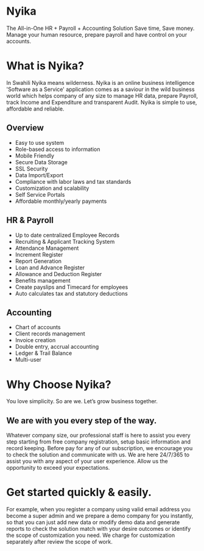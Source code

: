 # Nyika

The All-in-One HR + Payroll + Accounting Solution
Save time, Save money. Manage your human resource, prepare payroll and have control on your accounts.

# What is Nyika?
In Swahili Nyika means wilderness. Nyika is an online business intelligence 'Software as a Service' application comes as a saviour in the wild business world which helps company of any size to manage HR data, prepare Payroll, track Income and Expenditure and transparent Audit. Nyika is simple to use, affordable and reliable. 

## Overview
* Easy to use system
* Role-based access to information
* Mobile Friendly
* Secure Data Storage
* SSL Security
* Data Import/Export
* Compliance with labor laws and tax standards
* Customization and scalability
* Self Service Portals
* Affordable monthly/yearly payments

## HR & Payroll
* Up to date centralized Employee Records
* Recruiting & Applicant Tracking System
* Attendance Management
* Increment Register
* Report Generation
* Loan and Advance Register
* Allowance and Deduction Register
* Benefits management
* Create payslips and Timecard for employees
* Auto calculates tax and statutory deductions

## Accounting
* Chart of accounts
* Client records management
* Invoice creation
* Double entry, accrual accounting
* Ledger & Trail Balance
* Multi-user

# Why Choose Nyika?
You love simplicity. So are we. Let’s grow business together.
## We are with you every step of the way.
Whatever company size, our professional staff is here to assist you every step starting from free company registration, setup basic information and record keeping. Before pay for any of our subscription, we encourage you to check the solution and communicate with us. We are here 24/7/365 to assist you with any aspect of your user experience. Allow us the opportunity to exceed your expectations. 

# Get started quickly & easily.
For example, when you register a company using valid email address you become a super admin and we prepare a demo company for you instantly, so that you can just add new data or modify demo data and generate reports to check the solution match with your desire outcomes or identify the scope of customization you need. We charge for customization separately after review the scope of work. 


